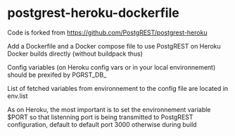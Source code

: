 # postgrest-heroku-dockerfile

Code is forked from https://github.com/PostgREST/postgrest-heroku

Add a Dockerfile and a Docker compose file to use PostgREST on Heroku Docker builds directly (without buildpack thus)

Config variables (on Heroku config vars or in your local environnement) should be prexifed by PGRST_DB_

List of fetched variables from environnement to the config file are located in env.list

As on Heroku, the most important is to set the environnement variable $PORT so that listenning port is being transmitted to PostgREST configuration, default to default port 3000 otherwise during build
